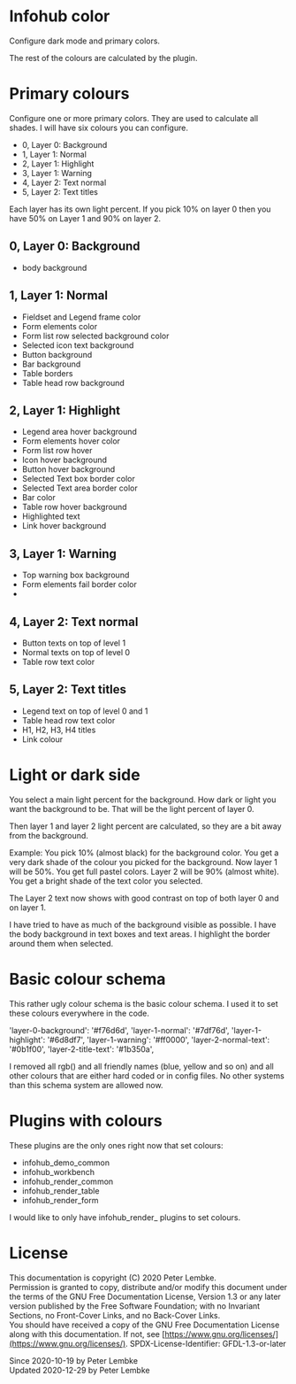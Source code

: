# Infohub color

Configure dark mode and primary colors.

The rest of the colours are calculated by the plugin.

# Primary colours

Configure one or more primary colors. They are used to calculate all shades. I will have six colours you can configure.

* 0, Layer 0: Background
* 1, Layer 1: Normal
* 2, Layer 1: Highlight
* 3, Layer 1: Warning
* 4, Layer 2: Text normal
* 5, Layer 2: Text titles

Each layer has its own light percent. If you pick 10% on layer 0 then you have 50% on Layer 1 and 90% on layer 2.

## 0, Layer 0: Background

* body background

## 1, Layer 1: Normal

* Fieldset and Legend frame color
* Form elements color
* Form list row selected background color
* Selected icon text background
* Button background
* Bar background
* Table borders
* Table head row background

## 2, Layer 1: Highlight

* Legend area hover background
* Form elements hover color
* Form list row hover
* Icon hover background
* Button hover background
* Selected Text box border color
* Selected Text area border color
* Bar color
* Table row hover background
* Highlighted text
* Link hover background

## 3, Layer 1: Warning

* Top warning box background
* Form elements fail border color
*

## 4, Layer 2: Text normal

* Button texts on top of level 1
* Normal texts on top of level 0
* Table row text color

## 5, Layer 2: Text titles

* Legend text on top of level 0 and 1
* Table head row text color
* H1, H2, H3, H4 titles
* Link colour

# Light or dark side

You select a main light percent for the background. How dark or light you want the background to be. That will be the
light percent of layer 0.

Then layer 1 and layer 2 light percent are calculated, so they are a bit away from the background.

Example: You pick 10% (almost black) for the background color. You get a very dark shade of the colour you picked for
the background. Now layer 1 will be 50%. You get full pastel colors. Layer 2 will be 90% (almost white). You get a
bright shade of the text color you selected.

The Layer 2 text now shows with good contrast on top of both layer 0 and on layer 1.

I have tried to have as much of the background visible as possible. I have the body background in text boxes and text
areas. I highlight the border around them when selected.

# Basic colour schema

This rather ugly colour schema is the basic colour schema. I used it to set these colours everywhere in the code.

'layer-0-background': '#f76d6d',
'layer-1-normal': '#7df76d',
'layer-1-highlight': '#6d8df7',
'layer-1-warning': '#ff0000',
'layer-2-normal-text': '#0b1f00',
'layer-2-title-text': '#1b350a',

I removed all rgb() and all friendly names (blue, yellow and so on) and all other colours that are either hard coded or
in config files. No other systems than this schema system are allowed now.

# Plugins with colours

These plugins are the only ones right now that set colours:

* infohub_demo_common
* infohub_workbench
* infohub_render_common
* infohub_render_table
* infohub_render_form

I would like to only have infohub_render_ plugins to set colours.

# License

This documentation is copyright (C) 2020 Peter Lembke.  
Permission is granted to copy, distribute and/or modify this document under the terms of the GNU Free Documentation
License, Version 1.3 or any later version published by the Free Software Foundation; with no Invariant Sections, no
Front-Cover Links, and no Back-Cover Links.  
You should have received a copy of the GNU Free Documentation License along with this documentation. If not,
see [https://www.gnu.org/licenses/](https://www.gnu.org/licenses/). SPDX-License-Identifier: GFDL-1.3-or-later

Since 2020-10-19 by Peter Lembke  
Updated 2020-12-29 by Peter Lembke  
